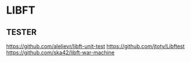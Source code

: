 # LIBFT
<!--This project is about coding a C library -->

## TESTER
https://github.com/alelievr/libft-unit-test
https://github.com/jtoty/Libftest
https://github.com/ska42/libft-war-machine 
